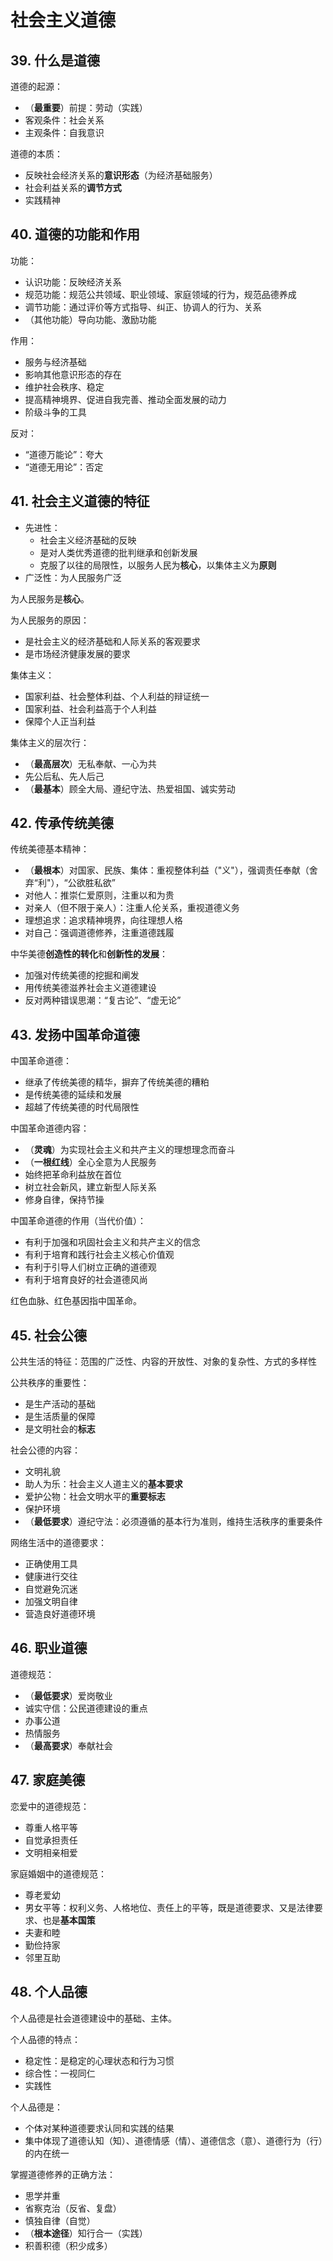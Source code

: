 # 社会主义道德

## 39. 什么是道德

道德的起源：

+ （**最重要**）前提：劳动（实践）
+ 客观条件：社会关系
+ 主观条件：自我意识

道德的本质：

+ 反映社会经济关系的**意识形态**（为经济基础服务）
+ 社会利益关系的**调节方式**
+ 实践精神

## 40. 道德的功能和作用

功能：

+ 认识功能：反映经济关系
+ 规范功能：规范公共领域、职业领域、家庭领域的行为，规范品德养成
+ 调节功能：通过评价等方式指导、纠正、协调人的行为、关系
+ （其他功能）导向功能、激励功能

作用：

+ 服务与经济基础
+ 影响其他意识形态的存在
+ 维护社会秩序、稳定
+ 提高精神境界、促进自我完善、推动全面发展的动力
+ 阶级斗争的工具

反对：

+ “道德万能论”：夸大
+ “道德无用论”：否定

## 41. 社会主义道德的特征

+ 先进性：
   + 社会主义经济基础的反映
   + 是对人类优秀道德的批判继承和创新发展
   + 克服了以往的局限性，以服务人民为**核心**，以集体主义为**原则**
+ 广泛性：为人民服务广泛

为人民服务是**核心**。

为人民服务的原因：

+ 是社会主义的经济基础和人际关系的客观要求
+ 是市场经济健康发展的要求

集体主义：

+ 国家利益、社会整体利益、个人利益的辩证统一
+ 国家利益、社会利益高于个人利益
+ 保障个人正当利益

集体主义的层次行：

+ （**最高层次**）无私奉献、一心为共
+ 先公后私、先人后己
+ （**最基本**）顾全大局、遵纪守法、热爱祖国、诚实劳动

## 42. 传承传统美德

传统美德基本精神：

+ （**最根本**）对国家、民族、集体：重视整体利益（"义"），强调责任奉献（舍弃“利"），“公欲胜私欲”
+ 对他人：推崇仁爱原则，注重以和为贵
+ 对亲人（但不限于亲人）：注重人伦关系，重视道德义务
+ 理想追求：追求精神境界，向往理想人格
+ 对自己：强调道德修养，注重道德践履

中华美德**创造性的转化**和**创新性的发展**：

+ 加强对传统美德的挖掘和阐发
+ 用传统美德滋养社会主义道德建设
+ 反对两种错误思潮：“复古论”、“虚无论”

## 43. 发扬中国革命道德

中国革命道德：

+ 继承了传统美德的精华，摒弃了传统美德的糟粕
+ 是传统美德的延续和发展
+ 超越了传统美德的时代局限性

中国革命道德内容：

+ （**灵魂**）为实现社会主义和共产主义的理想理念而奋斗
+ （**一根红线**）全心全意为人民服务
+ 始终把革命利益放在首位
+ 树立社会新风，建立新型人际关系
+ 修身自律，保持节操

中国革命道德的作用（当代价值）：

+ 有利于加强和巩固社会主义和共产主义的信念
+ 有利于培育和践行社会主义核心价值观
+ 有利于引导人们树立正确的道德观
+ 有利于培育良好的社会道德风尚

红色血脉、红色基因指中国革命。

## 45. 社会公德

公共生活的特征：范围的广泛性、内容的开放性、对象的复杂性、方式的多样性

公共秩序的重要性：

+ 是生产活动的基础
+ 是生活质量的保障
+ 是文明社会的**标志**

社会公德的内容：

+ 文明礼貌
+ 助人为乐：社会主义人道主义的**基本要求**
+ 爱护公物：社会文明水平的**重要标志**
+ 保护环境
+ （**最低要求**）遵纪守法：必须遵循的基本行为准则，维持生活秩序的重要条件

网络生活中的道德要求：

+ 正确使用工具
+ 健康进行交往
+ 自觉避免沉迷
+ 加强文明自律
+ 营造良好道德环境

## 46. 职业道德

道德规范：

+ （**最低要求**）爱岗敬业
+ 诚实守信：公民道德建设的重点
+ 办事公道
+ 热情服务
+ （**最高要求**）奉献社会

## 47. 家庭美德

恋爱中的道德规范：

+ 尊重人格平等
+ 自觉承担责任
+ 文明相亲相爱

家庭婚姻中的道德规范：

+ 尊老爱幼
+ 男女平等：权利义务、人格地位、责任上的平等，既是道德要求、又是法律要求、也是**基本国策**
+ 夫妻和睦
+ 勤俭持家
+ 邻里互助

## 48. 个人品德

个人品德是社会道德建设中的基础、主体。

个人品德的特点：

+ 稳定性：是稳定的心理状态和行为习惯
+ 综合性：一视同仁
+ 实践性

个人品德是：

+ 个体对某种道德要求认同和实践的结果
+ 集中体现了道德认知（知）、道德情感（情）、道德信念（意）、道德行为（行）的内在统一

掌握道德修养的正确方法：

+ 思学并重
+ 省察克治（反省、复盘）
+ 慎独自律（自觉）
+ （**根本途径**）知行合一（实践）
+ 积善积德（积少成多）